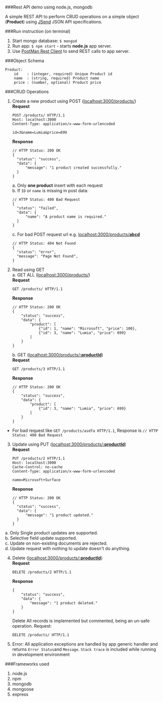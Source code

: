 ###Rest API demo using node.js, mongodb

A simple REST API to perform CRUD operations on a simple object (**Product**) using [JSend](https://labs.omniti.com/labs/jsend/wiki/WikiStart) JSON API specifications.

###Run instruction (on terminal)
 1. Start mongo database: `$ mongod`
 2. Run app: `$ npm start` - starts **node.js** app server.
 3. Use [PostMan Rest Client](https://chrome.google.com/webstore/detail/postman-rest-client/fdmmgilgnpjigdojojpjoooidkmcomcm) to send REST calls to app server.
 
###Object Schema
```
Product:
	id    : (integer, required) Unique Product id
	name  : (string, required) Product name
	price : (number, optional) Product price
```

###CRUD Operations
 1. Create a new product using POST ([localhost:3000/products/]())  
	**Request**
	
	```
	POST /products/ HTTP/1.1
	Host: localhost:3000
	Content-Type: application/x-www-form-urlencoded
	
	id=3&name=Lumia&price=699
	```
	**Response**
	```
	// HTTP Status: 200 OK
	{
	  "status": "success",
	  "data": {
	      "message": "1 product created successfully."
	  }
	}
	```
	a. Only **one product** insert with each request  
	b. If `ID` or `name` is missing in post data:
	```
	// HTTP Status: 400 Bad Request
	{
	  "status": "failed",
	  "data": {
	      "name": "A product name is required."
	  }
	}
	```
	c. For bad POST request url e.g. [localhost:3000/products/**abcd**]()
	```
	// HTTP Status: 404 Not Found
	{
	  "status": "error",
	  "message": "Page Not Found",
	}
	```
	
 2. Read using GET  
  a. GET ALL ([localhost:3000/products/]())  
	**Request**
	```
	GET /products/ HTTP/1.1
	```
	**Response**
	```
	// HTTP Status: 200 OK
	{
	    "status": "success",
	    "data": {
	        "product": [
	            {"id": 1, "name": "Microsoft", "price": 100},
	            {"id": 3, "name": "Lumia", "price": 699}
	        ]
	    }
	}
	```
	b. GET ([localhost:3000/products/**:productId**]())  
	**Request**
	```
	GET /products/3 HTTP/1.1
	```
	**Response**
	```
	// HTTP Status: 200 OK
	{
	    "status": "success",
	    "data": {
	        "product": [
	            {"id": 3, "name": "Lumia", "price": 699}
	        ]
	    }
	}
	```
   * For bad request like `GET /products/asdfa HTTP/1.1`, Response is `// HTTP Status: 400 Bad Request`
 3. Update using PUT ([localhost:3000/products/**:productId**]())  
	**Request**
	```
	PUT /products/2 HTTP/1.1
	Host: localhost:3000
	Cache-Control: no-cache
	Content-Type: application/x-www-form-urlencoded
	
	name=Microsoft+Surface
	```
	**Response**
	```
	// HTTP Status: 200 OK
	{
	  "status": "success",
	  "data": {
	      "message": "1 product updated."
	  }
	}
	```
  a. Only Single product updates are supported.  
  b. Selective field update supported.  
  c. Update on non-existing documents are rejected.  
  d. Update request with nothing to update doesn't do anything.  
  
 4. Delete ([localhost:3000/products/**:productId**]())  
 	**Request**

	```
	DELETE /products/2 HTTP/1.1
	```
	**Response**
	```
	{
		"status": "success",
		"data": {
		    "message": "1 product deleted."
		}
	}
	```
	Delete All records is implemented but commented, being an un-safe operation. Request:
	```
	DELETE /products/ HTTP/1.1
	```
	
 5. Error: All application exceptions are handled by app generic handler and returns `Error Status`and `Message`. `Stack trace` is included while running in development environment
 
###Frameworks used
 1. node.js
 2. npm
 3. mongodb
 4. mongoose
 5. express
